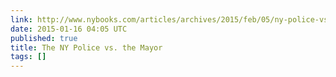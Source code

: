 ```yaml
---
link: http://www.nybooks.com/articles/archives/2015/feb/05/ny-police-vs-mayor/
date: 2015-01-16 04:05 UTC
published: true
title: The NY Police vs. the Mayor
tags: []
---
```



